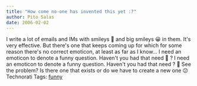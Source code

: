 ```yaml
---
title: "How come no-one has invented this yet :?"
author: Pito Salas
date: 2006-02-02
---
```




I write a lot of emails and IMs with smileys 🙂 and big smileys 😀 in them. It's
very effective. But there's one that keeps coming up for which for some reason
there's no correct emoticon, at least as far as I know… I need an emoticon to
denote a funny question. Haven't you had that need 🙂 ? I need an emoticon to
denote a funny question. Haven't you had that need ? 🙂  See the problem? Is
there one that exists or do we have to create a new one 😕 Technorati Tags:
[funny](<http://www.technorati.com/tag/funny>)


